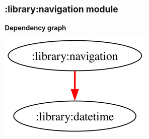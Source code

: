 # :library:navigation module
## Dependency graph
![Dependency graph](../../docs/images/graphs/dep_graph_library_navigation.svg)

